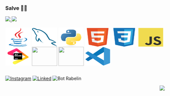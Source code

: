 ### Salve 🤙🏻
<a href="https://github.com/adrian-rabelo">
<img height="180em" src="https://github-readme-stats.vercel.app/api?username=adrian-rabelo&show_icons=true&theme=dracula&include_all_commits=true&count_private=true"/>
<img height="180em" src="https://github-readme-stats.vercel.app/api/top-langs/?username=adrian-rabelo&layout=compact&langs_count=7&theme=dracula"/>
  </a>
  
<div style="display: inline_block">
  <br>
  <img align="center" height="60" width="80" src="https://raw.githubusercontent.com/devicons/devicon/master/icons/java/java-original.svg">
  <img align="center" height="60" width="80" src="https://raw.githubusercontent.com/devicons/devicon/master/icons/mysql/mysql-original.svg">
  <img align="center" height="60" width="80" src="https://raw.githubusercontent.com/devicons/devicon/master/icons/python/python-original.svg">
  <img align="center" height="60" width="80" src="https://raw.githubusercontent.com/devicons/devicon/master/icons/html5/html5-original.svg">
  <img align="center" height="60" width="80" src="https://raw.githubusercontent.com/devicons/devicon/master/icons/css3/css3-original.svg">
  <img align="center" height="60" width="80" src="https://raw.githubusercontent.com/devicons/devicon/master/icons/javascript/javascript-original.svg">
  <img align="center" height="60" width="80" src="https://raw.githubusercontent.com/devicons/devicon/master/icons/jetbrains/jetbrains-original.svg">
  <img align="center" height="60" width="80" src="https://upload.wikimedia.org/wikipedia/commons/1/1d/PyCharm_Icon.svg">
  <img align="center" height="60" width="80" src="https://upload.wikimedia.org/wikipedia/commons/9/9c/IntelliJ_IDEA_Icon.svg">
  <img align="center" height="60" width="80" src="https://raw.githubusercontent.com/devicons/devicon/master/icons/vscode/vscode-original.svg">
  
</div>
<br>

[![Instagram](https://img.shields.io/badge/Instagram-%23E4405F.svg?style=for-the-badge&logo=Instagram&logoColor=white)](https://www.instagram.com/nairda_olebar/)
[![Linked](https://img.shields.io/badge/Linkedin-0077B5.svg?style=for-the-badge&logo=Linkedin&logoColor=white)](https://www.instagram.com/nairda_olebar/)
![Bot Rabelin](https://img.shields.io/badge/-Bot%20Rabelin-5864F2?style=for-the-badge&logo=Discord&logoColor=white)

<a href="https://github.com/kittinan/spotify-github-profile">
<img align="right" src="https://spotify-github-profile.vercel.app/api/view?uid=22aoknsyurozezltuuxheai2a&cover_image=true&theme=default">
</a>
